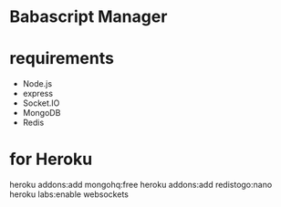 # Babascript Manager

# requirements

- Node.js
- express
- Socket.IO
- MongoDB
- Redis

# for Heroku

heroku addons:add mongohq:free
heroku addons:add redistogo:nano
heroku labs:enable websockets
